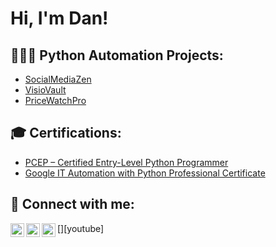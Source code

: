 <h1>Hi, I'm Dan! <br/><a href="https://github.com/Dan3091"></a>

<h2>👨🏻‍💻 Python Automation Projects:</h2>

- [SocialMediaZen](https://github.com/Dan3091/SocialMediaZen)
- [VisioVault](https://github.com/Dan3091/VisioVault)
- [PriceWatchPro](https://github.com/Dan3091/PriceWatchPro)

<h2>🎓 Certifications:</h2>

- [PCEP – Certified Entry-Level Python Programmer](https://verify.openedg.org/?id=7Hdi.1inv.1QYu)
- [Google IT Automation with Python Professional Certificate](https://coursera.org/verify/professional-cert/4TNF62HE77UL)


<h2> 🤳 Connect with me:</h2>

[<img align="left" alt="JoshMadakor | YouTube" width="22px" src="https://cdn.jsdelivr.net/npm/simple-icons@v3/icons/youtube.svg" />][youtube]
[<img align="left" alt="JoshMadakor | Twitter" width="22px" src="https://cdn.jsdelivr.net/npm/simple-icons@v3/icons/facebook.svg" />][facebook]
[<img align="left" alt="JoshMadakor | LinkedIn" width="22px" src="https://cdn.jsdelivr.net/npm/simple-icons@v3/icons/linkedin.svg" />][linkedin]


[facebook]: https://www.facebook.com/daniel.spynu/
[linkedin]: https://linkedin.com/


<!--
**Dan3091/Dan3091** is a ✨ _special_ ✨ repository because its `README.md` (this file) appears on your GitHub profile.

Here are some ideas to get you started:

- 🔭 I’m currently working on ...
- 🌱 I’m currently learning ...
- 👯 I’m looking to collaborate on ...
- 🤔 I’m looking for help with ...
- 💬 Ask me about ...
- 📫 How to reach me: ...
- 😄 Pronouns: ...
- ⚡ Fun fact: ...
-->

